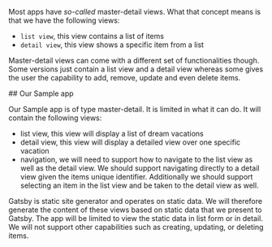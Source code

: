 Most apps have *so-called* master-detail views. What that concept means is that we have the following views:

- `list view`, this view contains a list of items
- `detail view`, this view shows a specific item from a list

Master-detail views can come with a different set of functionalities though. Some versions just contain a list view and a detail view whereas some gives the user the capability to add, remove, update and even delete items.

## Our Sample app

Our Sample app is of type master-detail. It is limited in what it can do. It will contain the following views:

- list view, this view will display a list of dream vacations
- detail view, this view will display a detailed view over one specific vacation
- navigation, we will need to support how to navigate to the list view as well as the detail view. We should support navigating directly to a detail view given the items unique identifier. Additionally we should support selecting an item in the list view and be taken to the detail view as well.

Gatsby is static site generator and operates on static data. We will therefore generate the content of these views based on static data that we present to Gatsby. The app will be limited to view the static data in list form or in detail. We will not support other capabilities such as creating, updating, or deleting items.

